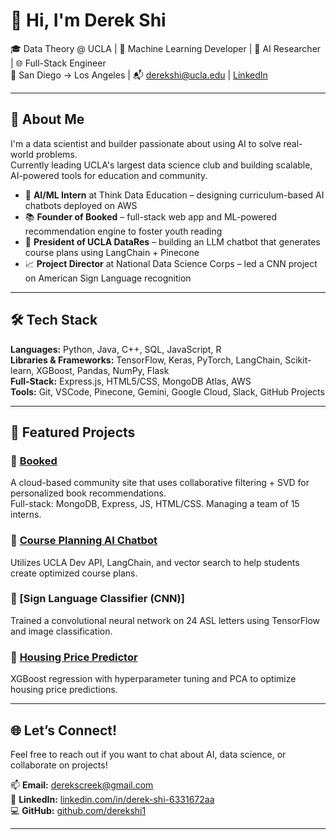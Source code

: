 # 👋 Hi, I'm Derek Shi

🎓 Data Theory @ UCLA | 🤖 Machine Learning Developer | 🧠 AI Researcher | 🌐 Full-Stack Engineer  
📍 San Diego → Los Angeles | 📬 derekshi@ucla.edu | [LinkedIn](https://www.linkedin.com/in/derek-shi-6331672aa)

---
## 🚀 About Me

I'm a data scientist and builder passionate about using AI to solve real-world problems.  
Currently leading UCLA's largest data science club and building scalable, AI-powered tools for education and community.

- 🧠 **AI/ML Intern** at Think Data Education – designing curriculum-based AI chatbots deployed on AWS
- 📚 **Founder of Booked** – full-stack web app and ML-powered recommendation engine to foster youth reading
- 🤖 **President of UCLA DataRes** – building an LLM chatbot that generates course plans using LangChain + Pinecone
- 📈 **Project Director** at National Data Science Corps – led a CNN project on American Sign Language recognition

---

## 🛠️ Tech Stack

**Languages:** Python, Java, C++, SQL, JavaScript, R  
**Libraries & Frameworks:** TensorFlow, Keras, PyTorch, LangChain, Scikit-learn, XGBoost, Pandas, NumPy, Flask  
**Full-Stack:** Express.js, HTML5/CSS, MongoDB Atlas, AWS  
**Tools:** Git, VSCode, Pinecone, Gemini, Google Cloud, Slack, GitHub Projects  

---

## 📂 Featured Projects

### 🔹 [Booked](https://github.com/derekshi1/booked)
A cloud-based community site that uses collaborative filtering + SVD for personalized book recommendations.  
Full-stack: MongoDB, Express, JS, HTML/CSS. Managing a team of 15 interns.

### 🔹 [Course Planning AI Chatbot](https://github.com/derekshi1/DataResRAG)
Utilizes UCLA Dev API, LangChain, and vector search to help students create optimized course plans.

### 🔹 [Sign Language Classifier (CNN)]
Trained a convolutional neural network on 24 ASL letters using TensorFlow and image classification.

### 🔹 [Housing Price Predictor](https://github.com/derekshi1/housing_analysis)
XGBoost regression with hyperparameter tuning and PCA to optimize housing price predictions.

---

## 🌐 Let’s Connect!

Feel free to reach out if you want to chat about AI, data science, or collaborate on projects!

📫 **Email:** derekscreek@gmail.com  
🔗 **LinkedIn:** [linkedin.com/in/derek-shi-6331672aa](https://www.linkedin.com/in/derek-shi-6331672aa)  
💻 **GitHub:** [github.com/derekshi1](https://github.com/derekshi1)

---
